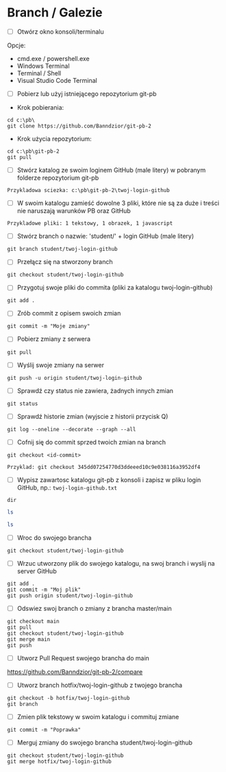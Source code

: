 # Branch / Galezie

* [ ] Otwórz okno konsoli/terminalu

Opcje:

* cmd.exe / powershell.exe
* Windows Terminal
* Terminal / Shell
* Visual Studio Code Terminal

* [ ] Pobierz lub użyj istniejącego repozytorium git-pb

* Krok pobierania:

```dos
cd c:\pb\
git clone https://github.com/Banndzior/git-pb-2
```

* Krok użycia repozytorium:

```dos
cd c:\pb\git-pb-2
git pull
```

* [ ] Stwórz katalog ze swoim loginem GitHub (male litery) w pobranym folderze repozytorium git-pb

`Przykladowa sciezka: c:\pb\git-pb-2\twoj-login-github`

* [ ] W swoim katalogu zamieść dowolne 3 pliki, które nie są za duże
i treści nie naruszają warunków PB oraz GitHub

`Przykladowe pliki: 1 tekstowy, 1 obrazek, 1 javascript`

* [ ] Stwórz branch o nazwie: 'student/' + login GitHub (male litery)

```dos
git branch student/twoj-login-github
```

* [ ] Przełącz się na stworzony branch

```dos
git checkout student/twoj-login-github
```

* [ ] Przygotuj swoje pliki do commita (pliki za katalogu twoj-login-github)

```dos
git add .
```

* [ ] Zrób commit z opisem swoich zmian

```dos
git commit -m "Moje zmiany"
```

* [ ] Pobierz zmiany z serwera

```dos
git pull
```

* [ ] Wyślij swoje zmiany na serwer

```dos
git push -u origin student/twoj-login-github
```

* [ ] Sprawdź czy status nie zawiera, żadnych innych zmian

```dos
git status
```

* [ ] Sprawdź historie zmian (wyjscie z historii przycisk Q)

```dos
git log --oneline --decorate --graph --all
```

* [ ] Cofnij się do commit sprzed twoich zmian na branch

```dos
git checkout <id-commit>
```

`Przyklad: git checkout 345dd07254770d3ddeeed10c9e038116a3952df4`

* [ ] Wypisz zawartosc katalogu git-pb z konsoli i zapisz w pliku login GitHub, np.: `twoj-login-github.txt`

```dos
dir
```

```powershell
ls
```

```bash
ls
```

* [ ] Wroc do swojego brancha

```dos
git checkout student/twoj-login-github
```

* [ ] Wrzuc utworzony plik do swojego katalogu, na swoj branch i wyslij na server GitHub

```dos
git add .
git commit -m "Moj plik"
git push origin student/twoj-login-github
```

* [ ] Odswiez swoj branch o zmiany z brancha master/main
```dos
git checkout main
git pull
git checkout student/twoj-login-github
git merge main
git push
```

* [ ] Utworz Pull Request swojego brancha do main

https://github.com/Banndzior/git-pb-2/compare

* [ ] Utworz branch hotfix/twoj-login-github z twojego brancha

```dos
git checkout -b hotfix/twoj-login-github
git branch
```

* [ ] Zmien plik tekstowy w swoim katalogu i commituj zmiane

```dos
git commit -m "Poprawka"
```

* [ ] Merguj zmiany do swojego brancha student/twoj-login-github

```dos
git checkout student/twoj-login-github
git merge hotfix/twoj-login-github
```

